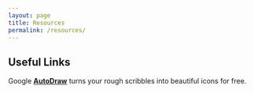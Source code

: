 ```yaml
---
layout: page
title: Resources
permalink: /resources/
---
```


## Useful Links

Google [**AutoDraw**](https://www.autodraw.com/) turns your rough scribbles into beautiful icons for free.

